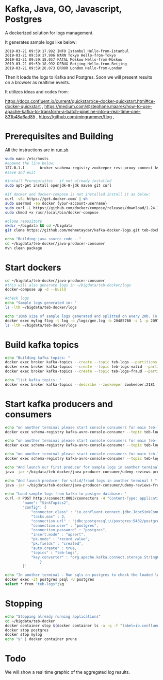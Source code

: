 # Kafka, Java, GO, Javascript, Postgres

A dockerized solution for logs management. 

It generates sample logs like below:
```
2019-03-21 09:59:17.992 INFO Istanbul Hello-from-Istanbul
2019-03-21 09:59:17.996 WARN Tokyo Hello-from-Tokyo
2019-03-21 09:59:18.057 FATAL Moskow Hello-from-Moskow
2019-03-21 09:59:18.992 DEBUG Beijing Hello-from-Beijing
2019-03-21 09:59:20.073 ERROR London Hello-from-London
```
Then it loads the logs to Kafka and Postgres. 
Soon we will present results on a browser as realtime events.

It utilizes ideas and codes from:

<https://docs.confluent.io/current/quickstart/ce-docker-quickstart.html#ce-docker-quickstart> ,
<https://medium.com/@stephane.maarek/how-to-use-apache-kafka-to-transform-a-batch-pipeline-into-a-real-time-one-831b48a6ad85> ,
<https://github.com/mingrammer/flog> ,

# Prerequisites and Building 

All the instructions are in [run.sh](run.sh)

```bash
sudo nano /etc/hosts 
#append the line below:
127.0.1.1       broker scahema-registry zookeeper rest-proxy connect ksql-server ksql-cli ksql-datagen control-center postgres
#save and exit

#install Prerequisites - if not already installed
sudo apt-get install openjdk-8-jdk maven git curl

#if docker and docker-compose is not installed install it as below:
curl -sSL https://get.docker.com/ | sh
sudo usermod -aG docker {your-account-username}
sudo curl -L https://github.com/docker/compose/releases/download/1.24.1/docker-compose-`uname -s`-`uname -m` -o /usr/local/bin/docker-compose
sudo chmod +x /usr/local/bin/docker-compose

#clone repository
mkdir ~/bigdata && cd ~/bigdata
git clone https://github.com/mehmetaydar/kafka-docker-logs.git teb-docker

echo "Building java source code .."
cd ~/bigdata/teb-docker/java-producer-consumer
mvn clean package
```

# Start dockers
```bash
cd ~/bigdata/teb-docker/java-producer-consumer
#this will also generate logs in ~/bigdata/teb-docker/logs
docker-compose up -d --build

#check logs
echo "Sample logs generated in: "
ls -lth ~/bigdata/teb-docker/logs

echo "10mb size of sample logs generated and splitted on every 2mb. To generate 20mb size of logs run: "
docker exec mylog flog -t log -o /logs/gen.log -b 20485760 -s 1 -p 2097152 -w
ls -lth ~/bigdata/teb-docker/logs
```

# Build kafka topics
```bash
echo "Building kafka topics: "
docker exec broker kafka-topics --create --topic teb-logs --partitions 1 --replication-factor 1 --zookeeper zookeeper:2181
docker exec broker kafka-topics --create --topic teb-logs-valid --partitions 1 --replication-factor 1 --zookeeper zookeeper:2181
docker exec broker kafka-topics --create --topic teb-logs-fraud --partitions 1 --replication-factor 1 --zookeeper zookeeper:2181

echo "list kafka topics: "
docker exec broker kafka-topics --describe --zookeeper zookeeper:2181
```

# Start kafka producers and consumers
```bash
echo "on another terminal please start console consumers for main teb-logs: "
docker exec schema-registry kafka-avro-console-consumer --topic teb-logs --bootstrap-server broker:9092

echo "on another terminal please start console consumers for main teb-logs-valid: "
docker exec schema-registry kafka-avro-console-consumer --topic teb-logs-valid --bootstrap-server broker:9092

echo "on another terminal please start console consumers for main teb-logs-fraud: "
docker exec schema-registry kafka-avro-console-consumer --topic teb-logs-fraud --bootstrap-server broker:9092

echo "And launch our first producer for sample logs in another terminal ! "
java -jar ~/bigdata/teb-docker/java-producer-consumer/udemy-reviews-producer/target/uber-udemy-reviews-producer-1.0-SNAPSHOT.jar

echo "And launch producer for valid/fraud logs in another terminal ! "
java -jar ~/bigdata/teb-docker/java-producer-consumer/udemy-reviews-fraud/target/uber-udemy-reviews-fraud-1.0-SNAPSHOT.jar

echo "Load sample logs from kafka to postgre database: "
curl -X POST http://connect:8083/connectors -H "Content-Type: application/json" -d '{
        "name": "SinkTopics2",
        "config": {
			"connector.class" : "io.confluent.connect.jdbc.JdbcSinkConnector",
			"tasks.max" : 3,
			"connection.url" : "jdbc:postgresql://postgres:5432/postgres",
			"connection.user" : "postgres",
			"connection.password" : "postgres",
			"insert.mode" : "upsert",
			"pk.mode" : "record_value",
			"pk.fields" : "created",
			"auto.create" : true,
			"topics" : "teb-logs",
			"key.converter" : "org.apache.kafka.connect.storage.StringConverter"
                }
        }'

echo "In another terminal - Run sqls on postgres to check the loaded logs - to exit run \q: "
docker exec -it postgres psql -U postgres
select * from "teb-logs";\q
```

# Stopping
```bash
echo "Stopping already running applications"
cd ~/bigdata/teb-docker
docker container stop $(docker container ls -a -q -f "label=io.confluent.docker")
docker stop postgres
docker stop mylog
echo "y" | docker container prune
```

# Todo
We will show a real time graphic of the aggregated log results.
